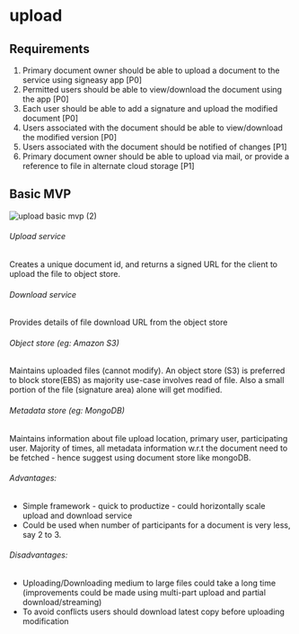 # upload

## Requirements
1. Primary document owner should be able to upload a document to the service using signeasy app [P0]
2. Permitted users should be able to view/download the document using the app [P0]
3. Each user should be able to add a signature and upload the modified document [P0]
4. Users associated with the document should be able to view/download the modified version [P0]
5. Users associated with the document should be notified of changes [P1]
6. Primary document owner should be able to upload via mail, or provide a reference to file in alternate cloud storage [P1]

## Basic MVP
![upload basic mvp (2)](https://user-images.githubusercontent.com/34787500/117582389-65813080-b11f-11eb-9ee6-bbfdeb21b849.png)

###### Upload service
  Creates a unique document id, and returns a signed URL for the client to upload the file to object store.
###### Download service
  Provides details of file download URL from the object store 
###### Object store (eg: Amazon S3)
  Maintains uploaded files (cannot modify). An object store (S3) is preferred to block store(EBS) as majority use-case involves read of file. Also a small portion of the file (signature area) alone will get modified.
###### Metadata store (eg: MongoDB)
  Maintains information about file upload location, primary user, participating user. Majority of times, all metadata information w.r.t the document need to be fetched - hence suggest using document store like mongoDB.

###### Advantages:
  - Simple framework - quick to productize - could horizontally scale upload and download service
  - Could be used when number of participants for a document is very less, say 2 to 3.
###### Disadvantages:
  - Uploading/Downloading medium to large files could take a long time (improvements could be made using multi-part upload and partial download/streaming)
  - To avoid conflicts users should download latest copy before uploading modification

 
  
  


